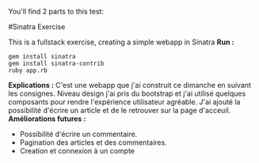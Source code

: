 You'll find 2 parts to this test:

#Sinatra Exercise

This is a fullstack exercise, creating a simple webapp in Sinatra
**Run :**

```
gem install sinatra
gem install sinatra-contrib
ruby app.rb
```

**Explications :**
C'est une webapp que j'ai construit ce dimanche en suivant les consignes. Niveau design j'ai pris du bootstrap et j'ai utilisé quelques composants pour rendre l'expérience utilisateur agréable.
J'ai ajouté la possibilité d'écrire un article et de le retrouver sur la page d'acceuil.
**Améliorations futures :**

- Possibilité d'écrire un commentaire.
- Pagination des articles et des commentaires.
- Creation et connexion à un compte
